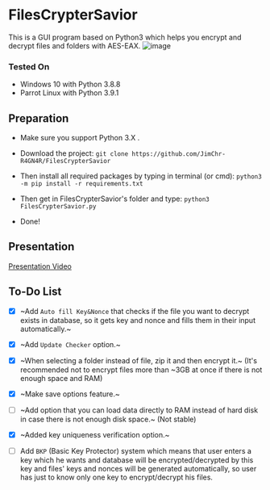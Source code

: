 # FilesCrypterSavior
This is a GUI program based on Python3 which helps you encrypt and decrypt files and folders with AES-EAX.
![image](https://user-images.githubusercontent.com/59511698/110950390-76463d80-834c-11eb-87c3-3d1cf2b72d1e.png)


### Tested On
- Windows 10 with Python 3.8.8
- Parrot Linux with Python 3.9.1


## Preparation
- Make sure you support Python 3.X .
- Download the project: `git clone https://github.com/JimChr-R4GN4R/FilesCrypterSavior`
- Then install all required packages by typing in terminal (or cmd):
`python3 -m pip install -r requirements.txt`


- Then get in FilesCrypterSavior's folder and type:
`python3 FilesCrypterSavior.py`

- Done!

## Presentation
[Presentation Video](https://www.youtube.com/watch?v=K3w5Q58m8UA)


## To-Do List
- [X] ~Add `Auto fill Key&Nonce` that checks if the file you want to decrypt exists in database, so it gets key and nonce and fills them in their input automatically.~


- [X] ~Add `Update Checker` option.~


- [X] ~When selecting a folder instead of file, zip it and then encrypt it.~ (It's recommended not to encrypt files more than ~3GB at once if there is not enough space and RAM)

- [X] ~Make save options feature.~

- [ ] ~Add option that you can load data directly to RAM instead of hard disk in case there is not enough disk space.~ (Not stable)

- [X] ~Added key uniqueness verification option.~

- [ ] Add `BKP` (Basic Key Protector) system which means that user enters a key which he wants and database will be encrypted/decrypted by this key and files' keys and nonces will be generated automatically, so user has just to know only one key to encrypt/decrypt his files.


